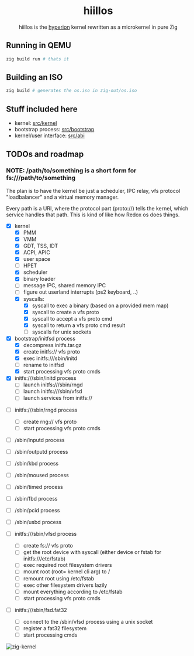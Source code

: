<div align="center">

# hiillos

hiillos is the [hyperion](https://github.com/hyperion-os/hyperion) kernel rewritten as a microkernel in pure Zig

</div>

## Running in QEMU

```bash
zig build run # thats it
```

## Building an ISO

```bash
zig build # generates the os.iso in zig-out/os.iso
```

## Stuff included here

 - kernel: [src/kernel](/src/kernel)
 - bootstrap process: [src/bootstrap](src/bootstrap)
 - kernel/user interface: [src/abi](src/abi)

## TODOs and roadmap

### NOTE: /path/to/something is a short form for fs:///path/to/something

The plan is to have the kernel be just a scheduler, IPC relay, vfs protocol "loadbalancer" and a virtual memory manager.

Every path is a URI, where the protocol part (proto://) tells the kernel, which service handles that path. This is kind of like how Redox os does things.

- [x] kernel
  - [x] PMM
  - [x] VMM
  - [x] GDT, TSS, IDT
  - [x] ACPI, APIC
  - [x] user space
  - [ ] HPET
  - [x] scheduler
  - [x] binary loader
  - [ ] message IPC, shared memory IPC
  - [ ] figure out userland interrupts (ps2 keyboard, ..)
  - [x] syscalls:
    - [x] syscall to exec a binary (based on a provided mem map)
    - [x] syscall to create a vfs proto
    - [x] syscall to accept a vfs proto cmd
    - [x] syscall to return a vfs proto cmd result
    - [ ] syscalls for unix sockets

- [x] bootstrap/initfsd process
  - [x] decompress initfs.tar.gz
  - [x] create initfs:// vfs proto
  - [x] exec initfs:///sbin/initd
  - [ ] rename to initfsd
  - [x] start processing vfs proto cmds

- [x] initfs:///sbin/initd process
  - [ ] launch initfs:///sbin/rngd
  - [ ] launch initfs:///sbin/vfsd
  - [ ] launch services from initfs://
<!---
  - [ ] launch /bin/wm
-->

- [ ] initfs:///sbin/rngd process
  - [ ] create rng:// vfs proto
  - [ ] start processing vfs proto cmds

- [ ] /sbin/inputd process

- [ ] /sbin/outputd process

- [ ] /sbin/kbd process

- [ ] /sbin/moused process

- [ ] /sbin/timed process

- [ ] /sbin/fbd process

- [ ] /sbin/pcid process

- [ ] /sbin/usbd process

- [ ] initfs:///sbin/vfsd process
  - [ ] create fs:// vfs proto
  - [ ] get the root device with syscall (either device or fstab for initfs:///etc/fstab)
  - [ ] exec required root filesystem drivers
  - [ ] mount root (root= kernel cli arg) to /
  - [ ] remount root using /etc/fstab
  - [ ] exec other filesystem drivers lazily
  - [ ] mount everything according to /etc/fstab
  - [ ] start processing vfs proto cmds

- [ ] initfs:///sbin/fsd.fat32
  - [ ] connect to the /sbin/vfsd process using a unix socket
  - [ ] register a fat32 filesystem
  - [ ] start processing cmds
     
![zig-kernel](https://github.com/user-attachments/assets/e508b174-1ccd-4830-aa00-68ec27faba77)

